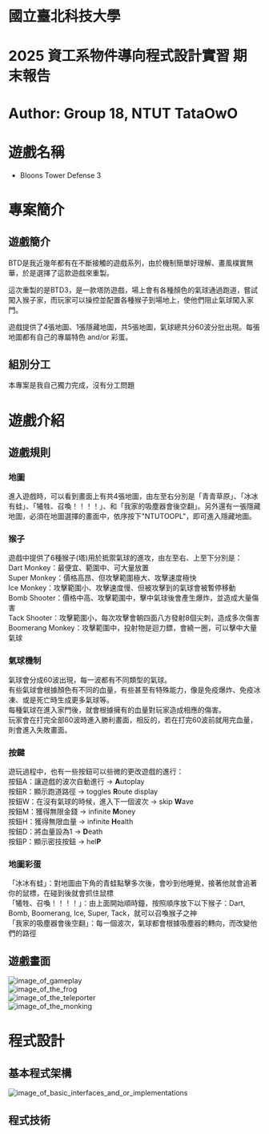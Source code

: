 # 國立臺北科技大學
# 2025 資工系物件導向程式設計實習 期末報告
# Author: Group 18, NTUT TataOwO

# 遊戲名稱
- Bloons Tower Defense 3

# 專案簡介

## 遊戲簡介

BTD是我近幾年都有在不斷接觸的遊戲系列，由於機制簡單好理解、畫風樸實無華，於是選擇了這款遊戲來重製。

這次重製的是BTD3，是一款塔防遊戲，場上會有各種顏色的氣球通過跑道，嘗試闖入猴子家，而玩家可以操控並配置各種猴子到場地上，使他們阻止氣球闖入家門。

遊戲提供了4張地圖、1張隱藏地圖，共5張地圖，氣球總共分60波分批出現。每張地圖都有自己的專屬特色 and/or 彩蛋。

## 組別分工

本專案是我自己獨力完成，沒有分工問題

# 遊戲介紹

## 遊戲規則

### 地圖
進入遊戲時，可以看到畫面上有共4張地圖，由左至右分別是「青青草原」、「冰冰有蛙」、「犧牲、召喚！！！！」、和「我家的吸塵器會後空翻」。另外還有一張隱藏地圖，必須在地圖選擇的畫面中，依序按下"NTUTOOPL"，即可進入隱藏地圖。

### 猴子
遊戲中提供了6種猴子(塔)用於抵禦氣球的進攻，由左至右、上至下分別是：  
Dart Monkey：最便宜、範圍中、可大量放置  
Super Monkey：價格高昂、但攻擊範圍極大、攻擊速度極快  
Ice Monkey：攻擊範圍小、攻擊速度慢、但被攻擊到的氣球會被暫停移動  
Bomb Shooter：價格中高、攻擊範圍中，擊中氣球後會產生爆炸，並造成大量傷害  
Tack Shooter：攻擊範圍小，每次攻擊會朝四面八方發射8個尖刺，造成多次傷害  
Boomerang Monkey：攻擊範圍中，投射物是迴力鏢，會繞一圈，可以擊中大量氣球

### 氣球機制
氣球會分成60波出現，每一波都有不同類型的氣球。  
有些氣球會根據顏色有不同的血量，有些甚至有特殊能力，像是免疫爆炸、免疫冰凍、或是死亡時生成更多氣球等。  
每種氣球在進入家門後，就會根據擁有的血量對玩家造成相應的傷害。  
玩家會在打完全部60波時進入勝利畫面，相反的，若在打完60波前就用完血量，則會進入失敗畫面。

### 按鍵
遊玩過程中，也有一些按鈕可以些微的更改遊戲的進行：  
按鈕A：讓遊戲的波次自動進行 -> **A**utoplay  
按鈕R：顯示跑道路徑 -> toggles **R**oute display  
按鈕W：在沒有氣球的時候，進入下一個波次 -> skip **W**ave  
按鈕M：獲得無限金錢 -> infinite **M**oney  
按鈕H：獲得無限血量 -> infinite **H**ealth  
按鈕D：將血量設為1 -> **D**eath  
按鈕P：顯示密技按鈕 -> hel**P**

### 地圖彩蛋
「冰冰有蛙」：對地圖由下角的青蛙點擊多次後，會吵到他睡覺，接著他就會追著你的鼠標，在碰到後就會抓住鼠標  
「犧牲、召喚！！！！」：由上面開始順時鐘，按照順序放下以下猴子：Dart, Bomb, Boomerang, Ice, Super, Tack，就可以召喚猴子之神  
「我家的吸塵器會後空翻」：每一個波次，氣球都會根據吸塵器的轉向，而改變他們的路徑

## 遊戲畫面

![image_of_gameplay](https://preview.redd.it/btd3-remake-screenshots-posted-here-because-for-some-reason-v0-f002k968wu6f1.png?width=1080&crop=smart&auto=webp&s=c226031eb0ea02b23fa36c41b26c7d65f4e1fb8f)  
![image_of_the_frog](https://preview.redd.it/btd3-remake-screenshots-posted-here-because-for-some-reason-v0-vzh2cxe8wu6f1.png?width=1080&crop=smart&auto=webp&s=618f99b485f265d63b98ca741f3ca9b17ee7fa23)  
![image_of_the_teleporter](https://preview.redd.it/btd3-remake-screenshots-posted-here-because-for-some-reason-v0-1sl8wtfewu6f1.png?width=1080&crop=smart&auto=webp&s=618ec045401ba31b7b608566fcf70a20843ac875)  
![image_of_the_monking](https://preview.redd.it/btd3-remake-screenshots-posted-here-because-for-some-reason-v0-52t0iniowu6f1.png)

# 程式設計

## 基本程式架構

![image_of_basic_interfaces_and_or_implementations](https://i.redd.it/mknmcgyg5v6f1.png)

## 程式技術



